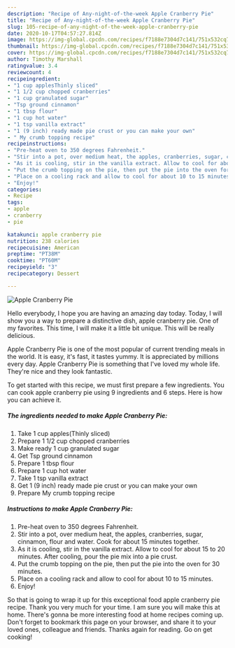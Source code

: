 ```yaml
---
description: "Recipe of Any-night-of-the-week Apple Cranberry Pie"
title: "Recipe of Any-night-of-the-week Apple Cranberry Pie"
slug: 105-recipe-of-any-night-of-the-week-apple-cranberry-pie
date: 2020-10-17T04:57:27.814Z
image: https://img-global.cpcdn.com/recipes/f7188e7304d7c141/751x532cq70/apple-cranberry-pie-recipe-main-photo.jpg
thumbnail: https://img-global.cpcdn.com/recipes/f7188e7304d7c141/751x532cq70/apple-cranberry-pie-recipe-main-photo.jpg
cover: https://img-global.cpcdn.com/recipes/f7188e7304d7c141/751x532cq70/apple-cranberry-pie-recipe-main-photo.jpg
author: Timothy Marshall
ratingvalue: 3.4
reviewcount: 4
recipeingredient:
- "1 cup applesThinly sliced"
- "1 1/2 cup chopped cranberries"
- "1 cup granulated sugar"
- "Tsp ground cinnamon"
- "1 tbsp flour"
- "1 cup hot water"
- "1 tsp vanilla extract"
- "1 (9 inch) ready made pie crust or you can make your own"
- " My crumb topping recipe"
recipeinstructions:
- "Pre-heat oven to 350 degrees Fahrenheit."
- "Stir into a pot, over medium heat, the apples, cranberries, sugar, cinnamon, flour and water. Cook for about 15 minutes together."
- "As it is cooling, stir in the vanilla extract. Allow to cool for about 15 to 20 minutes. After cooling, pour the pie mix into a pie crust."
- "Put the crumb topping on the pie, then put the pie into the oven for 30 minutes."
- "Place on a cooling rack and allow to cool for about 10 to 15 minutes."
- "Enjoy!"
categories:
- Recipe
tags:
- apple
- cranberry
- pie

katakunci: apple cranberry pie 
nutrition: 238 calories
recipecuisine: American
preptime: "PT38M"
cooktime: "PT60M"
recipeyield: "3"
recipecategory: Dessert

---
```



![Apple Cranberry Pie](https://img-global.cpcdn.com/recipes/f7188e7304d7c141/751x532cq70/apple-cranberry-pie-recipe-main-photo.jpg)

Hello everybody, I hope you are having an amazing day today. Today, I will show you a way to prepare a distinctive dish, apple cranberry pie. One of my favorites. This time, I will make it a little bit unique. This will be really delicious.



Apple Cranberry Pie is one of the most popular of current trending meals in the world. It is easy, it's fast, it tastes yummy. It is appreciated by millions every day. Apple Cranberry Pie is something that I've loved my whole life. They're nice and they look fantastic.


To get started with this recipe, we must first prepare a few ingredients. You can cook apple cranberry pie using 9 ingredients and 6 steps. Here is how you can achieve it.

<!--inarticleads1-->

##### The ingredients needed to make Apple Cranberry Pie:

1. Take 1 cup apples(Thinly sliced)
1. Prepare 1 1/2 cup chopped cranberries
1. Make ready 1 cup granulated sugar
1. Get Tsp ground cinnamon
1. Prepare 1 tbsp flour
1. Prepare 1 cup hot water
1. Take 1 tsp vanilla extract
1. Get 1 (9 inch) ready made pie crust or you can make your own
1. Prepare  My crumb topping recipe




<!--inarticleads2-->

##### Instructions to make Apple Cranberry Pie:

1. Pre-heat oven to 350 degrees Fahrenheit.
1. Stir into a pot, over medium heat, the apples, cranberries, sugar, cinnamon, flour and water. Cook for about 15 minutes together.
1. As it is cooling, stir in the vanilla extract. Allow to cool for about 15 to 20 minutes. After cooling, pour the pie mix into a pie crust.
1. Put the crumb topping on the pie, then put the pie into the oven for 30 minutes.
1. Place on a cooling rack and allow to cool for about 10 to 15 minutes.
1. Enjoy!




So that is going to wrap it up for this exceptional food apple cranberry pie recipe. Thank you very much for your time. I am sure you will make this at home. There's gonna be more interesting food at home recipes coming up. Don't forget to bookmark this page on your browser, and share it to your loved ones, colleague and friends. Thanks again for reading. Go on get cooking!

